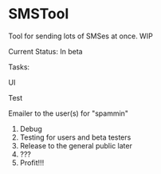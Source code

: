# SMSTool
Tool for sending lots of SMSes at once. WIP

Current Status: In beta 

Tasks: <p/>
UI <p/>
Test <p/>
Emailer to the user(s) for "spammin"

1. Debug
2. Testing for users and beta testers
3. Release to the general public later
4. ???
5. Profit!!!



